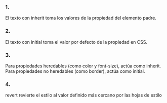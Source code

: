 ### 1.
El texto con inherit toma los valores de la propiedad del elemento padre.

### 2.
El texto con initial toma el valor por defecto de la propiedad en CSS.

### 3.
Para propiedades heredables (como color y font-size), actúa como inherit.
Para propiedades no heredables (como border), actúa como initial.

### 4.
revert revierte el estilo al valor definido más cercano por las hojas de estilo